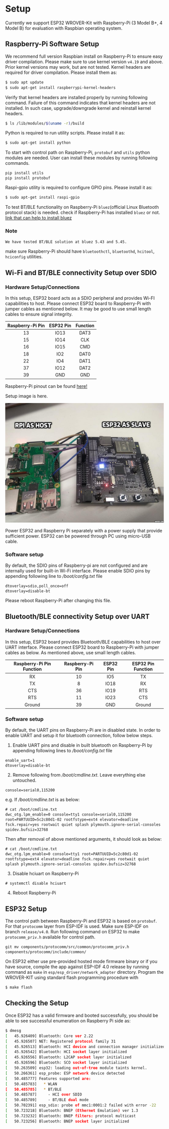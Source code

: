 # Setup
Currently we support ESP32 WROVER-Kit with Raspberry-Pi (3 Model B+, 4 Model B) for evaluation with Raspbian operating system.

## Raspberry-Pi Software Setup
We recommend full version Raspbian install on Raspberry-Pi to ensure easy driver compilation. Please make sure to use kernel version `v4.19` and above. Prior kernel versions may work, but are not tested. Kernel headers are required for driver compilation. Please install them as:
```sh
$ sudo apt update
$ sudo apt-get install raspberrypi-kernel-headers
```
Verify that kernel headers are installed properly by running following command. Failure of this command indicates that kernel headers are not installed. In such case, upgrade/downgrade kernel and reinstall kernel headers.
```sh
$ ls /lib/modules/$(uname -r)/build
```
Python is required to run utility scripts. Please install it as:
```sh
$ sudo apt-get install python
```
To start with control path on Raspberry-Pi, `protobuf` and `utils` python modules are needed. User can install these modules by running following commands.
```
pip install utils
pip install protobuf
```
Raspi-gpio utility is required to configure GPIO pins. Please install it as:
```sh
$ sudo apt-get install raspi-gpio
```

To test BT/BLE functionality on Raspberry-Pi `bluez`(official Linux Bluetooth protocol stack) is needed. check if Raspberry-Pi has installed `bluez` or not.
[link that can help to install bluez](https://scribles.net/updating-bluez-on-raspberry-pi-from-5-43-to-5-50/)

### Note
```
We have tested BT/BLE solution at bluez 5.43 and 5.45.
```
make sure Raspberry-Pi should have `bluetoothctl`, `bluetoothd`, `hcitool`, `hciconfig` utilities.

## Wi-Fi and BT/BLE connectivity Setup over SDIO
### Hardware Setup/Connections
In this setup, ESP32 board acts as a SDIO peripheral and provides Wi-FI capabilities to host. Please connect ESP32 board to Raspberry-Pi with jumper cables as mentioned below. It may be good to use small length cables to ensure signal integrity.

| Raspberry-Pi Pin | ESP32 Pin | Function |
|:-------:|:---------:|:--------:|
| 13 | IO13 | DAT3 |
| 15 | IO14 | CLK |
| 16 | IO15 | CMD |
| 18 | IO2 | DAT0 |
| 22 | IO4 | DAT1 |
| 37 | IO12 | DAT2 |
| 39 | GND | GND |

Raspberry-Pi pinout can be found [here!](https://pinout.xyz/pinout/sdio)

Setup image is here.

![alt text](rpi_esp_setup.jpeg "setup of Raspberry-Pi as host and ESP32 as slave")

Power ESP32 and Raspberry Pi separately with a power supply that provide sufficient power. ESP32 can be powered through PC using micro-USB cable.

### Software setup
By default, the SDIO pins of Raspberry-pi are not configured and are internally used for built-in Wi-Fi interface. Please enable SDIO pins by appending following line to _/boot/config.txt_ file
```
dtoverlay=sdio,poll_once=off
dtoverlay=disable-bt
```
Please reboot Raspberry-Pi after changing this file.

## Bluetooth/BLE connectivity Setup over UART
### Hardware Setup/Connections
In this setup, ESP32 board provides Bluetooth/BLE capabilities to host over UART interface. Please connect ESP32 board to Raspberry-Pi with jumper cables as below. As mentioned above, use small length cables.

| Raspberry-Pi Pin Function | Raspberry-Pi Pin | ESP32 Pin | ESP32 Pin Function |
|:-------:|:--------:|:---------:|:--------:|
| RX | 10 | IO5 | TX |
| TX | 8 | IO18 | RX |
| CTS | 36 | IO19 | RTS |
| RTS | 11 | IO23 | CTS |
| Ground | 39 | GND | Ground |

### Software setup
By default, the UART pins on Raspberry-Pi are in disabled state. In order to enable UART and setup it for bluetooth connection, follow below steps.
1. Enable UART pins and disable in built bluetooth on Raspberry-Pi by appending following lines to _/boot/config.txt_ file
```
enable_uart=1
dtoverlay=disable-bt
```
2. Remove following from _/boot/cmdline.txt_. Leave everything else untouched.
```
console=serial0,115200
```
e.g. If _/boot/cmdline.txt_ is as below:
```
# cat /boot/cmdline.txt
dwc_otg.lpm_enable=0 console=tty1 console=serial0,115200 root=PARTUUID=5c2c80d1-02 rootfstype=ext4 elevator=deadline fsck.repair=yes rootwait quiet splash plymouth.ignore-serial-consoles spidev.bufsiz=32768
````
Then after removal of above mentioned arguments, it should look as below:
```
# cat /boot/cmdline.txt
dwc_otg.lpm_enable=0 console=tty1 root=PARTUUID=5c2c80d1-02 rootfstype=ext4 elevator=deadline fsck.repair=yes rootwait quiet splash plymouth.ignore-serial-consoles spidev.bufsiz=32768
```
3. Disable hciuart on Raspberry-Pi
```
# systemctl disable hciuart
```
4. Reboot Raspberry-Pi

## ESP32 Setup
The control path between Raspberry-Pi and ESP32 is based on `protobuf`. For that `protocomm` layer from ESP-IDF is used. Make sure ESP-IDF on branch `release/v4.0`. Run following command on ESP32 to make `protocomm_priv.h` available for control path.
```
git mv components/protocomm/src/common/protocomm_priv.h components/protocomm/include/common/
```

On ESP32 either use pre-provided hosted mode firmware binary or if you have source, compile the app against ESP-IDF 4.0 release by running command as `make` in `esp/esp_driver/network_adapter` directory. Program the WROVER-KIT using standard flash programming procedure with
```sh
$ make flash
```

## Checking the Setup
Once ESP32 has a valid firmware and booted successfully, you should be able to see successful enumeration on Raspberry Pi side as:
```sh
$ dmesg
[   45.926409] Bluetooth: Core ver 2.22
[   45.926507] NET: Registered protocol family 31
[   45.926513] Bluetooth: HCI device and connection manager initialized
[   45.926542] Bluetooth: HCI socket layer initialized
[   45.926556] Bluetooth: L2CAP socket layer initialized
[   45.926596] Bluetooth: SCO socket layer initialized
[   50.263509] esp32: loading out-of-tree module taints kernel.
[   50.266361] esp_probe: ESP network device detected
[   50.485777] Features supported are:
[   50.485783] 	 * WLAN
[   50.485785] 	 * BT/BLE
[   50.485787] 	   - HCI over SDIO
[   50.485789] 	   - BT/BLE dual mode
[   50.702391] esp_sdio: probe of mmc1:0001:2 failed with error -22
[   50.723218] Bluetooth: BNEP (Ethernet Emulation) ver 1.3
[   50.723232] Bluetooth: BNEP filters: protocol multicast
[   50.723256] Bluetooth: BNEP socket layer initialized
```
